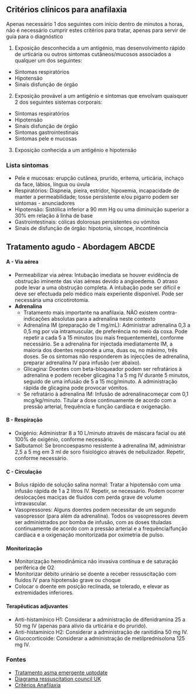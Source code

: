## Critérios clínicos para anafilaxia

Apenas necessário 1 dos seguintes com início dentro de minutos a horas, não é necessário cumprir estes critérios para tratar, apenas para servir de guia para o diagnóstico
1. Exposição desconhecida a um antigénio, mas desenvolvimento rápido de urticária ou outros sintomas cutâneos/mucosos associados a qualquer um dos seguintes:
  - Sintomas respiratórios
  - Hipotensão
  - Sinais disfunção de órgão
2. Exposição provável a um antigénio e sintomas que envolvam quaisquer 2 dos seguintes sistemas corporais:
  - Sintomas respiratórios
  - Hipotensão
  - Sinais disfunção de órgão
  - Sintomas gastrointestinais
  - Sintomas pele e mucosas
3. Exposição conhecida a um antigénio e hipotensão

### Lista sintomas

- Pele e mucosas: erupção cutânea, prurido, eritema, urticária, inchaço da face, lábios, língua ou úvula
- Respiratórios: Dispneia, pieira, estridor, hipoxemia, incapacidade de manter a permeabilidade; tosse persistente e/ou pigarro podem ser sintomas - anunciadores
- Hipotensão: Sistólica inferior a 90 mm Hg ou uma diminuição superior a 30% em relação à linha de base
- Gastrointestinais: cólicas dolorosas persistentes ou vómitos
- Sinais de disfunção de órgão: hipotonia, síncope, incontinência
 
## Tratamento agudo - Abordagem ABCDE

#### A - Via aérea
- Permeabilizar via aérea: Intubação imediata se houver evidência de obstrução iminente das vias aéreas devido a angioedema. O atraso pode levar a uma obstrução completa. A intubação pode ser difícil e deve ser efectuada pelo médico mais experiente disponível. Pode ser necessária uma cricotirotomia.
- **Adrenalina**
  - Tratamento mais importante na anafilaxia. NÃO existem contra-indicações absolutas para a adrenalina neste contexto
  - Adrenalina IM (preparação de 1 mg/mL): Administrar adrenalina 0,3 a 0,5 mg por via intramuscular, de preferência no meio da coxa. Pode repetir a cada 5 a 15 minutos (ou mais frequentemente), conforme necessário. Se a adrenalina for injectada imediatamente IM, a maioria dos doentes responde a uma, duas ou, no máximo, três doses. Se os sintomas não responderem às injecções de adrenalina, preparar adrenalina IV para infusão (ver abaixo).
  - Glicagina: Doentes com beta-bloqueador podem ser refratários à adrenalina e podem receber glicagina 1 a 5 mg IV durante 5 minutos, seguido de uma infusão de 5 a 15 mcg/minuto. A administração rápida de glicagina pode provocar vómitos.
  - Se refratário à adrenalina IM: Infusão de adrenalinacomeçar com 0,1 mcg/kg/minuto. Titular a dose continuamente de acordo com a pressão arterial, frequência e função cardíaca e oxigenação.

#### B - Respiração

- Oxigénio: Administrar 8 a 10 L/minuto através de máscara facial ou até 100% de oxigénio, conforme necessário.
- Salbutamol: Se broncoespasmo resistente à adrenalina IM, administrar 2,5 a 5 mg em 3 ml de soro fisiológico através de nebulizador. Repetir, conforme necessário.


####  C - Circulação

- Bolus rápido de solução salina normal: Tratar a hipotensão com uma infusão rápida de 1 a 2 litros IV. Repetir, se necessário. Podem ocorrer deslocações maciças de fluidos com perda grave de volume intravascular.
- Vasopressores: Alguns doentes podem necessitar de um segundo vasopressor (para além da adrenalina). Todos os vasopressores devem ser administrados por bomba de infusão, com as doses tituladas continuamente de acordo com a pressão arterial e a frequência/função cardíaca e a oxigenação monitorizada por oximetria de pulso.

#### Monitorização
- Monitorização hemodinâmica não invasiva contínua e de saturação periférica de O2
- Monitorizar débito urinário se doente a receber ressuscitação com fluidos IV para hipotensão grave ou choque
- Colocar o doente em posição reclinada, se tolerado, e elevar as extremidades inferiores.

#### Terapêuticas adjuvantes
- Anti-histamínico H1: Considerar a administração de difenidramina 25 a 50 mg IV (apenas para alívio da urticária e do prurido).
- Anti-histamínico H2: Considerar a administração de ranitidina 50 mg IV.
- Glucocorticoide: Considerar a administração de metilprednisolona 125 mg IV.

### Fontes
- [Tratamento asma emergente uptodate](https://uptodatefree.ir/image.htm?imageKey=EM%2F58346)
- [Diagrama ressuscitation council UK](https://www.resus.org.uk/sites/default/files/2021-04/Anaphylaxis%20algorithm%202021.pdf)
- [Critérios Anafilaxia](https://www.ncbi.nlm.nih.gov/books/NBK482124/)
